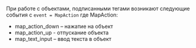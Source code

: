 При работе с объектами, подписанными тегами возникают следующие события c 
`event = MapAction`
где MapAction:
 - map_action_down – нажатие на объект  
 - map_action_up - отпускание объекта    
 - map_text_input – ввод текста в объект
